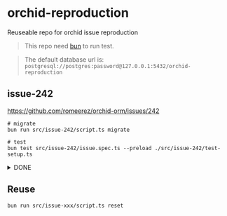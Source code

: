 # orchid-reproduction

Reuseable repo for orchid issue reproduction

> This repo need [bun](https://bun.sh/) to run test.

> The default database url is: `postgresql://postgres:password@127.0.0.1:5432/orchid-reproduction`

## issue-242

https://github.com/romeerez/orchid-orm/issues/242

```shell
# migrate
bun run src/issue-242/script.ts migrate

# test
bun test src/issue-242/issue.spec.ts --preload ./src/issue-242/test-setup.ts
```

<details>
<summary>DONE</summary>

## issue-222

https://github.com/romeerez/orchid-orm/issues/222

```shell
# migrate
bun run src/issue-222/script.ts migrate

# test
bun test src/issue-222/issue.spec.ts --preload ./src/issue-222/test-setup.ts
```

</details>

## Reuse

```shell
bun run src/issue-xxx/script.ts reset
```
